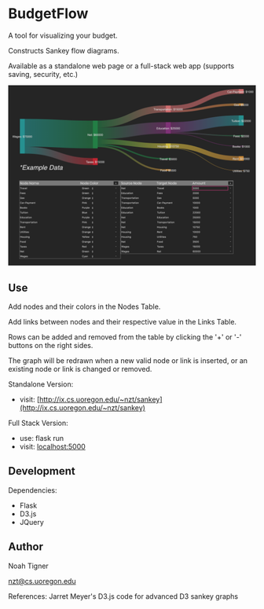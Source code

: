 # BudgetFlow

A tool for visualizing your budget.

Constructs Sankey flow diagrams.
                        
Available as a standalone web page or a full-stack web app (supports saving, security, etc.)

![BudgetVis](budgetvis.png)

## Use

Add nodes and their colors in the Nodes Table.

Add links between nodes and their respective value in the Links Table.

Rows can be added and removed from the table by clicking the '+' or '-' buttons on the right sides.

The graph will be redrawn when a new valid node or link is inserted, or an existing node or link is changed or removed.


Standalone Version:
- visit: [http://ix.cs.uoregon.edu/~nzt/sankey](http://ix.cs.uoregon.edu/~nzt/sankey)

Full Stack Version:
- use: flask run
- visit: [localhost:5000](localhost:5000)


## Development

Dependencies: 
- Flask 
- D3.js 
- JQuery 

## Author

Noah Tigner

nzt@cs.uoregon.edu

References: Jarret Meyer's D3.js code for advanced D3 sankey graphs
